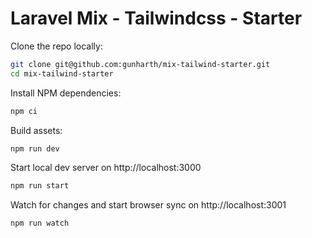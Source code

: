 # Laravel Mix - Tailwindcss - Starter

Clone the repo locally:

```sh
git clone git@github.com:gunharth/mix-tailwind-starter.git
cd mix-tailwind-starter
```

Install NPM dependencies:

```sh
npm ci
```

Build assets:

```sh
npm run dev
```

Start local dev server on http://localhost:3000

```sh
npm run start
```

Watch for changes and start browser sync on http://localhost:3001

```sh
npm run watch
```

